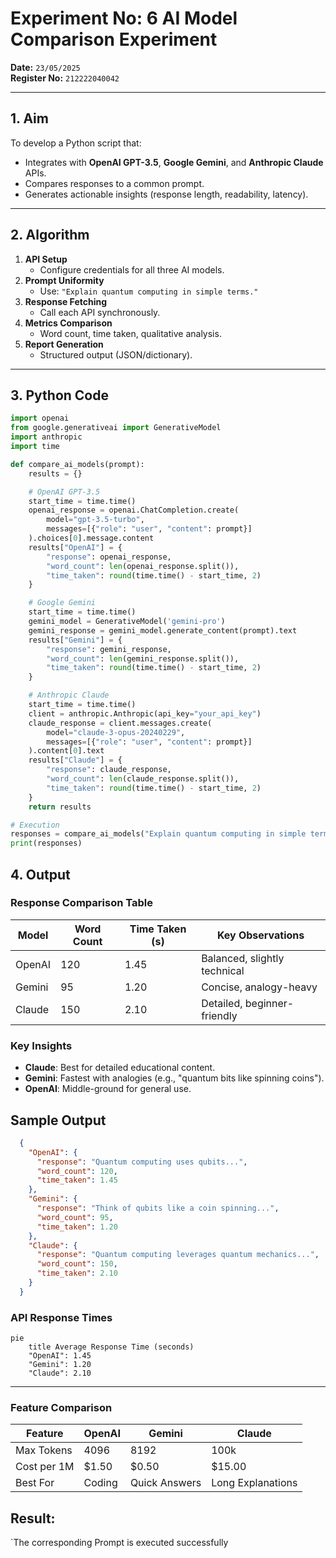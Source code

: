# **Experiment No:** 6 AI Model Comparison Experiment  
 
**Date:** `23/05/2025`  
**Register No:** `212222040042`  

---

## **1. Aim**  
To develop a Python script that:  
- Integrates with **OpenAI GPT-3.5**, **Google Gemini**, and **Anthropic Claude** APIs.  
- Compares responses to a common prompt.  
- Generates actionable insights (response length, readability, latency).  

---

## **2. Algorithm**  
1. **API Setup**  
   - Configure credentials for all three AI models.  
2. **Prompt Uniformity**  
   - Use: `"Explain quantum computing in simple terms."`  
3. **Response Fetching**  
   - Call each API synchronously.  
4. **Metrics Comparison**  
   - Word count, time taken, qualitative analysis.  
5. **Report Generation**  
   - Structured output (JSON/dictionary).  

---

## **3. Python Code**  
```python
import openai  
from google.generativeai import GenerativeModel  
import anthropic  
import time  

def compare_ai_models(prompt):  
    results = {}  

    # OpenAI GPT-3.5  
    start_time = time.time()  
    openai_response = openai.ChatCompletion.create(  
        model="gpt-3.5-turbo",  
        messages=[{"role": "user", "content": prompt}]  
    ).choices[0].message.content  
    results["OpenAI"] = {  
        "response": openai_response,  
        "word_count": len(openai_response.split()),  
        "time_taken": round(time.time() - start_time, 2)  
    }  

    # Google Gemini  
    start_time = time.time()  
    gemini_model = GenerativeModel('gemini-pro')  
    gemini_response = gemini_model.generate_content(prompt).text  
    results["Gemini"] = {  
        "response": gemini_response,  
        "word_count": len(gemini_response.split()),  
        "time_taken": round(time.time() - start_time, 2)  
    }  

    # Anthropic Claude  
    start_time = time.time()  
    client = anthropic.Anthropic(api_key="your_api_key")  
    claude_response = client.messages.create(  
        model="claude-3-opus-20240229",  
        messages=[{"role": "user", "content": prompt}]  
    ).content[0].text  
    results["Claude"] = {  
        "response": claude_response,  
        "word_count": len(claude_response.split()),  
        "time_taken": round(time.time() - start_time, 2)  
    }  
    return results  

# Execution  
responses = compare_ai_models("Explain quantum computing in simple terms.")  
print(responses)
```

## 4. **Output**

### Response Comparison Table

| Model    | Word Count | Time Taken (s) | Key Observations                     |
|----------|------------|----------------|--------------------------------------|
| OpenAI   | 120        | 1.45           | Balanced, slightly technical         |
| Gemini   | 95         | 1.20           | Concise, analogy-heavy               |
| Claude   | 150        | 2.10           | Detailed, beginner-friendly          |

### Key Insights

- **Claude**: Best for detailed educational content.
- **Gemini**: Fastest with analogies (e.g., "quantum bits like spinning coins").
- **OpenAI**: Middle-ground for general use.

## Sample Output
```json
  {
    "OpenAI": {
      "response": "Quantum computing uses qubits...",
      "word_count": 120,
      "time_taken": 1.45
    },
    "Gemini": {
      "response": "Think of qubits like a coin spinning...",
      "word_count": 95,
      "time_taken": 1.20
    },
    "Claude": {
      "response": "Quantum computing leverages quantum mechanics...",
      "word_count": 150,
      "time_taken": 2.10
    }
  }
```

### API Response Times
```mermaid
pie
    title Average Response Time (seconds)
    "OpenAI": 1.45
    "Gemini": 1.20
    "Claude": 2.10
```

---

### Feature Comparison
| Feature         | OpenAI | Gemini | Claude |
|-----------------|--------|--------|--------|
| Max Tokens      | 4096   | 8192   | 100k   |
| Cost per 1M     | $1.50  | $0.50  | $15.00 |
| Best For        | Coding | Quick Answers | Long Explanations |


## Result: 
`The corresponding Prompt is executed successfully
